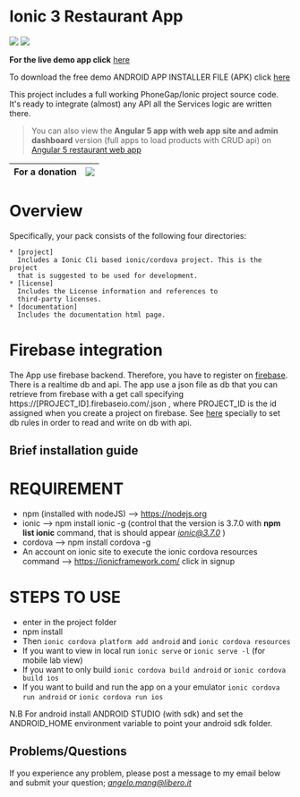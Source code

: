 
# Ionic 3 Restaurant App

<img src="https://img.shields.io/github/stars/amanganiello90/ionic3restaurantapp.svg">&nbsp;<a href="https://github.com/amanganiello90/ionic3restaurantapp/issues"><img src="https://img.shields.io/github/issues/amanganiello90/ionic3restaurantapp.svg"></a>&nbsp;



**For the live demo app click** [here](https://appetize.io/app/6w0f663wabmmznbkp8wyrb4ghr?device=nexus5&scale=75&orientation=portrait&osVersion=7.1)

To download the free demo ANDROID APP INSTALLER FILE (APK) click  [here](https://github.com/amanganiello90/ionic3restaurantapp/raw/apk/ionic3restaurant.apk)

This project includes a full working PhoneGap/Ionic project
source code. It's ready to integrate (almost) any API all the Services logic are written there.


> You can also view the **Angular 5 app with web app site and admin dashboard** version (full apps to load products with CRUD api) on [Angular 5 restaurant web app](https://github.com/amanganiello90/restaurantwebapp)

|For a donation | [![](https://www.paypal.com/en_US/IT/i/btn/btn_donateCC_LG.gif)](https://www.paypal.com/cgi-bin/webscr?cmd=_s-xclick&hosted_button_id=XTC895QYD28TC) |
|:------------------------------------------------------------------------------|:------------------------------------------------------------------------------------------------------------------------------------------------------|

Overview
========

Specifically, your pack consists of the following four
directories:

    * [project]
      Includes a Ionic Cli based ionic/cordova project. This is the project
      that is suggested to be used for development.
    * [license]
      Includes the License information and references to
      third-party licenses.
	* [documentation]
      Includes the documentation html page.
      
Firebase integration
========
The App use firebase backend. Therefore, you have to register on [firebase](https://firebase.google.com/).
There is a realtime db and api. The app use a json file as db that you can retrieve from firebase with a get call specifying https://[PROJECT_ID].firebaseio.com/.json , where PROJECT_ID is the id assigned when you create a project on firebase.
See [here](https://dev.to/aurelkurtula/introduction-to-firebases-real-time-database-89l) specially to set db rules in order to read and write on db with api.

Brief installation guide
------------------------

REQUIREMENT
========
* npm (installed with nodeJS) --> https://nodejs.org
* ionic --> npm install ionic -g (control that the version is 3.7.0 with **npm list ionic** command, that is should appear *ionic@3.7.0* )
* cordova --> npm install cordova -g
* An account on ionic site to execute the ionic cordova resources command --> https://ionicframework.com/ click in signup


STEPS TO USE
========
* enter in the project folder
* npm install
* Then ```ionic cordova platform add android``` and ```ionic cordova resources```
* If you want to view in local run ```ionic serve``` or ```ionic serve -l``` (for mobile lab view)
* If you want to only build ```ionic cordova build android``` or ```ionic cordova build ios```
* If you want to build and run the app on a your emulator ```ionic cordova run android``` or ```ionic cordova run ios```


N.B For android install ANDROID STUDIO (with sdk) and set the ANDROID_HOME environment variable to point your android sdk folder.

Problems/Questions
--------
If you experience any problem, please post a message to my email below and submit your question;
*angelo.mang@libero.it*

